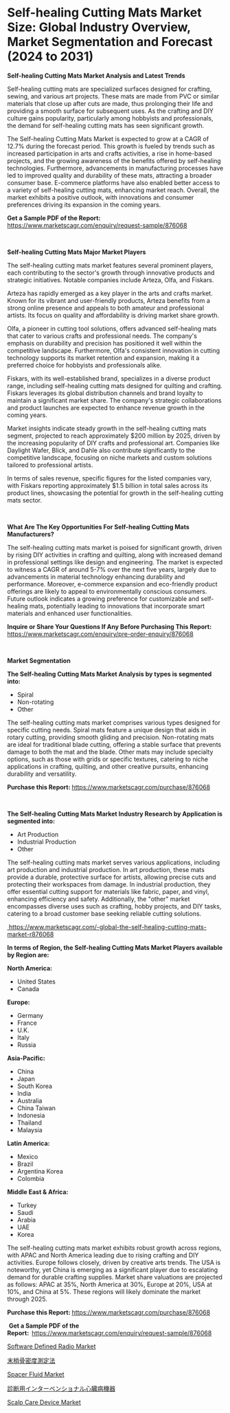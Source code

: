 <p><h1>Self-healing Cutting Mats Market Size: Global Industry Overview, Market Segmentation and Forecast (2024 to 2031)</h1></p><p><strong>Self-healing Cutting Mats Market Analysis and Latest Trends</strong></p>
<p><p>Self-healing cutting mats are specialized surfaces designed for crafting, sewing, and various art projects. These mats are made from PVC or similar materials that close up after cuts are made, thus prolonging their life and providing a smooth surface for subsequent uses. As the crafting and DIY culture gains popularity, particularly among hobbyists and professionals, the demand for self-healing cutting mats has seen significant growth.</p><p>The Self-healing Cutting Mats Market is expected to grow at a CAGR of 12.7% during the forecast period. This growth is fueled by trends such as increased participation in arts and crafts activities, a rise in home-based projects, and the growing awareness of the benefits offered by self-healing technologies. Furthermore, advancements in manufacturing processes have led to improved quality and durability of these mats, attracting a broader consumer base. E-commerce platforms have also enabled better access to a variety of self-healing cutting mats, enhancing market reach. Overall, the market exhibits a positive outlook, with innovations and consumer preferences driving its expansion in the coming years.</p></p>
<p><strong>Get a Sample PDF of the Report:&nbsp;</strong> <a href="https://www.marketscagr.com/enquiry/request-sample/876068">https://www.marketscagr.com/enquiry/request-sample/876068</a></p>
<p>&nbsp;</p>
<p><strong>Self-healing Cutting Mats Major Market Players</strong></p>
<p><p>The self-healing cutting mats market features several prominent players, each contributing to the sector's growth through innovative products and strategic initiatives. Notable companies include Arteza, Olfa, and Fiskars. </p><p>Arteza has rapidly emerged as a key player in the arts and crafts market. Known for its vibrant and user-friendly products, Arteza benefits from a strong online presence and appeals to both amateur and professional artists. Its focus on quality and affordability is driving market share growth. </p><p>Olfa, a pioneer in cutting tool solutions, offers advanced self-healing mats that cater to various crafts and professional needs. The company's emphasis on durability and precision has positioned it well within the competitive landscape. Furthermore, Olfa's consistent innovation in cutting technology supports its market retention and expansion, making it a preferred choice for hobbyists and professionals alike.</p><p>Fiskars, with its well-established brand, specializes in a diverse product range, including self-healing cutting mats designed for quilting and crafting. Fiskars leverages its global distribution channels and brand loyalty to maintain a significant market share. The company's strategic collaborations and product launches are expected to enhance revenue growth in the coming years.</p><p>Market insights indicate steady growth in the self-healing cutting mats segment, projected to reach approximately $200 million by 2025, driven by the increasing popularity of DIY crafts and professional art. Companies like Daylight Wafer, Blick, and Dahle also contribute significantly to the competitive landscape, focusing on niche markets and custom solutions tailored to professional artists.</p><p>In terms of sales revenue, specific figures for the listed companies vary, with Fiskars reporting approximately $1.5 billion in total sales across its product lines, showcasing the potential for growth in the self-healing cutting mats sector.</p></p>
<p>&nbsp;</p>
<p><strong>What Are The Key Opportunities For Self-healing Cutting Mats Manufacturers?</strong></p>
<p><p>The self-healing cutting mats market is poised for significant growth, driven by rising DIY activities in crafting and quilting, along with increased demand in professional settings like design and engineering. The market is expected to witness a CAGR of around 5-7% over the next five years, largely due to advancements in material technology enhancing durability and performance. Moreover, e-commerce expansion and eco-friendly product offerings are likely to appeal to environmentally conscious consumers. Future outlook indicates a growing preference for customizable and self-healing mats, potentially leading to innovations that incorporate smart materials and enhanced user functionalities.</p></p>
<p><strong>Inquire or Share Your Questions If Any Before Purchasing This Report:</strong> <a href="https://www.marketscagr.com/enquiry/pre-order-enquiry/876068">https://www.marketscagr.com/enquiry/pre-order-enquiry/876068</a></p>
<p>&nbsp;</p>
<p><strong>Market Segmentation</strong></p>
<p><strong>The Self-healing Cutting Mats Market Analysis by types is segmented into:</strong></p>
<p><ul><li>Spiral</li><li>Non-rotating</li><li>Other</li></ul></p>
<p><p>The self-healing cutting mats market comprises various types designed for specific cutting needs. Spiral mats feature a unique design that aids in rotary cutting, providing smooth gliding and precision. Non-rotating mats are ideal for traditional blade cutting, offering a stable surface that prevents damage to both the mat and the blade. Other mats may include specialty options, such as those with grids or specific textures, catering to niche applications in crafting, quilting, and other creative pursuits, enhancing durability and versatility.</p></p>
<p><strong>Purchase this Report:&nbsp;</strong><a href="https://www.marketscagr.com/purchase/876068">https://www.marketscagr.com/purchase/876068</a></p>
<p>&nbsp;</p>
<p><strong>The Self-healing Cutting Mats Market Industry Research by Application is segmented into:</strong></p>
<p><ul><li>Art Production</li><li>Industrial Production</li><li>Other</li></ul></p>
<p><p>The self-healing cutting mats market serves various applications, including art production and industrial production. In art production, these mats provide a durable, protective surface for artists, allowing precise cuts and protecting their workspaces from damage. In industrial production, they offer essential cutting support for materials like fabric, paper, and vinyl, enhancing efficiency and safety. Additionally, the "other" market encompasses diverse uses such as crafting, hobby projects, and DIY tasks, catering to a broad customer base seeking reliable cutting solutions.</p></p>
<p><a href="https://www.marketscagr.com/-global-the-self-healing-cutting-mats-market-r876068">&nbsp;https://www.marketscagr.com/-global-the-self-healing-cutting-mats-market-r876068</a></p>
<p><strong>In terms of Region, the Self-healing Cutting Mats Market Players available by Region are:</strong></p>
<p>
    <p> <strong> North America: </strong>
        <ul>
            <li>United States</li>
            <li>Canada</li>
        </ul>
        </p> 
    <p> <strong> Europe: </strong>
        <ul>
            <li>Germany</li>
            <li>France</li>
            <li>U.K.</li>
            <li>Italy</li>
            <li>Russia</li>
        </ul>
        </p> 
    <p> <strong> Asia-Pacific: </strong>
        <ul>
            <li>China</li>
            <li>Japan</li>
            <li>South Korea</li>
            <li>India</li>
            <li>Australia</li>
            <li>China Taiwan</li>
            <li>Indonesia</li>
            <li>Thailand</li>
            <li>Malaysia</li>
        </ul>
        </p> 
    <p> <strong> Latin America: </strong>
        <ul>
            <li>Mexico</li>
            <li>Brazil</li>
            <li>Argentina Korea</li>
            <li>Colombia</li>
        </ul>
        </p> 
    <p> <strong> Middle East & Africa: </strong>
        <ul>
            <li>Turkey</li>
            <li>Saudi</li>
            <li>Arabia</li>
            <li>UAE</li>
            <li>Korea</li>
        </ul>
    </p>
    </p>
<p><p>The self-healing cutting mats market exhibits robust growth across regions, with APAC and North America leading due to rising crafting and DIY activities. Europe follows closely, driven by creative arts trends. The USA is noteworthy, yet China is emerging as a significant player due to escalating demand for durable crafting supplies. Market share valuations are projected as follows: APAC at 35%, North America at 30%, Europe at 20%, USA at 10%, and China at 5%. These regions will likely dominate the market through 2025.</p></p>
<p><strong>Purchase this Report: </strong><a href="https://www.marketscagr.com/purchase/876068">https://www.marketscagr.com/purchase/876068</a></p>
<p>&nbsp;<strong>Get a Sample PDF of the Report:&nbsp;&nbsp;</strong><a href="https://www.marketscagr.com/enquiry/request-sample/876068">https://www.marketscagr.com/enquiry/request-sample/876068</a></p>
<p><strong></strong></p>
<p><p><a href="https://medium.com/@calekuhlman2023/this-report-aims-to-provide-a-comprehensive-presentation-of-the-global-market-for-software-defined-04f3be8522fb">Software Defined Radio Market</a></p><p><a href="https://medium.com/@samleite85/%E6%9C%AB%E6%A2%A2%E9%AA%A8%E5%AF%86%E5%BA%A6%E6%B8%AC%E5%AE%9A%E5%B8%82%E5%A0%B4%E3%81%AE%E6%88%A6%E7%95%A5%E7%9A%84%E3%82%A4%E3%83%B3%E3%82%B5%E3%82%A4%E3%83%88-%E6%9C%AB%E6%A2%A2%E9%AA%A8%E5%AF%86%E5%BA%A6%E6%B8%AC%E5%AE%9A%E6%A5%AD%E7%95%8C%E3%81%AB%E3%81%8A%E3%81%91%E3%82%8B%E8%A3%BD%E5%93%81%E3%81%AE%E9%80%B2%E5%8C%96%E3%81%A8%E5%B8%82%E5%A0%B4%E3%82%BB%E3%82%B0%E3%83%A1%E3%83%B3%E3%83%86%E3%83%BC%E3%82%B7%E3%83%A7%E3%83%B3-83d83f17395c">末梢骨密度測定法</a></p><p><a href="https://issuu.com/reportprime-2/docs/spacer-fluid-market-size-2030.pptx_b1af556260b872">Spacer Fluid Market</a></p><p><a href="https://medium.com/@samleite85/diagnostic-interventional-cardiology-instruments-market-%E3%81%AF-%E3%82%B3%E3%82%B9%E3%83%88%E7%AE%A1%E7%90%86%E3%81%A8%E5%8A%B9%E7%8E%87%E5%90%91%E4%B8%8A%E3%82%92%E5%84%AA%E5%85%88%E3%81%97%E3%81%BE%E3%81%99-fc666a89e063">診断用インターベンショナル心臓病機器</a></p><p><a href="https://github.com/napierswinnyfg/Market-Research-Report-List-1/blob/main/scalp-care-device-market.md">Scalp Care Device Market</a></p></p>
